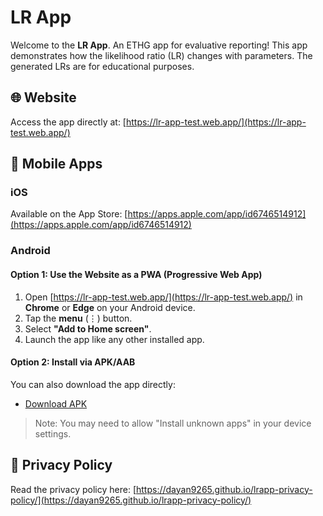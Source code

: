 # LR App

Welcome to the **LR App**. An ETHG app for evaluative reporting! This app demonstrates how the likelihood ratio (LR) changes with parameters. The generated LRs are for educational purposes.

## 🌐 Website

Access the app directly at: [https://lr-app-test.web.app/](https://lr-app-test.web.app/)

## 📱 Mobile Apps

### iOS

Available on the App Store: [https://apps.apple.com/app/id6746514912](https://apps.apple.com/app/id6746514912)

### Android

#### Option 1: Use the Website as a PWA (Progressive Web App)

1. Open [https://lr-app-test.web.app/](https://lr-app-test.web.app/) in **Chrome** or **Edge** on your Android device.
2. Tap the **menu** (⋮) button.
3. Select **"Add to Home screen"**.
4. Launch the app like any other installed app.

#### Option 2: Install via APK/AAB

You can also download the app directly:

- [Download APK](https://github.com/dayan9265/lrapp-privacy-policy/releases/download/untagged-2755e730a03e89a0fe89/app-release.apk)

> Note: You may need to allow "Install unknown apps" in your device settings.

## 🔐 Privacy Policy

Read the privacy policy here: [https://dayan9265.github.io/lrapp-privacy-policy/](https://dayan9265.github.io/lrapp-privacy-policy/)
